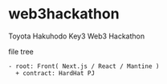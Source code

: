 # web3hackathon
Toyota Hakuhodo Key3 Web3 Hackathon


file tree

```
- root: Front( Next.js / React / Mantine )
  + contract: HardHat PJ
```
